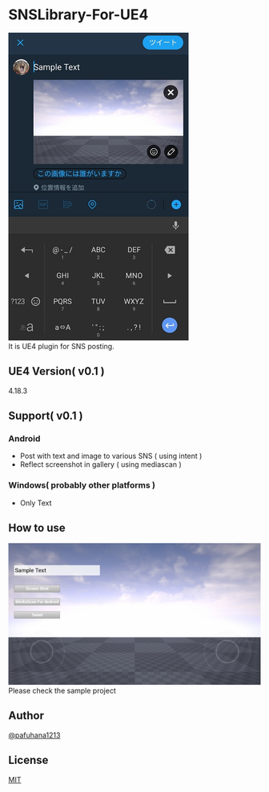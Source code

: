 # SNSLibrary-For-UE4
![ScreenShot0](https://raw.githubusercontent.com/pafuhana1213/Screenshot/master/SNSLibrary0.jpg "")  
It is UE4 plugin for SNS posting.  

## UE4 Version( v0.1 )
4.18.3  

## Support( v0.1 )
### Android
- Post with text and image to various SNS ( using intent )
- Reflect screenshot in gallery ( using mediascan )
### Windows( probably other platforms )
- Only Text

## How to use
![ScreenShot1](https://raw.githubusercontent.com/pafuhana1213/Screenshot/master/SNSLibrary1.jpg "")  
Please check the sample project


## Author

[@pafuhana1213](https://twitter.com/pafuhana1213)

## License

[MIT](https://github.com/pafuhana1213/SNSLibrary-For-UE4/blob/master/LICENSE)
